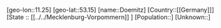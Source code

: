 ﻿---
location: [53.15,11.25]
mapzoom: [7,12] 
mapmarker: city 
type: City
tags:
- geo/City


SpocWebEntityId: 29946
isDeleted: false
confidential: public

---
[geo-lon::11.25]
[geo-lat::53.15]
[name::Doemitz]
[Country::[[Germany]]]
[State :: [[../../Mecklenburg-Vorpommern]] ]
[Population::]
[Unknown::]

